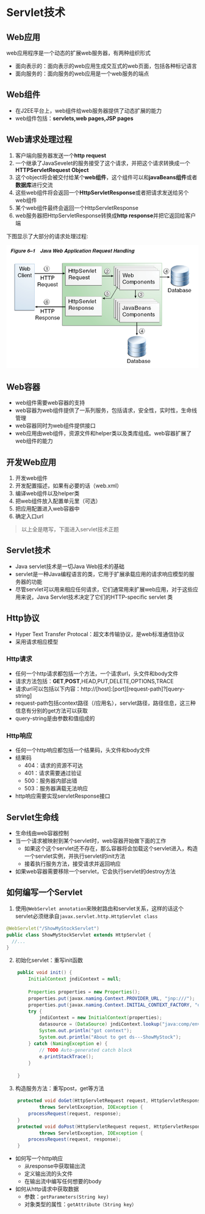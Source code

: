 # Servlet技术

## Web应用

web应用程序是一个动态的扩展web服务器，有两种组织形式

- 面向表示的：面向表示的web应用生成交互式的web页面，包括各种标记语言
- 面向服务的：面向服务的web应用是一个web服务的端点

## Web组件

- 在J2EE平台上，web组件给web服务器提供了动态扩展的能力
- web组件包括：**servlets,web pages,JSP pages**

## Web请求处理过程

1. 客户端向服务器发送一个**http request**
2. 一个继承了JavaSevelet的服务接受了这个请求，并把这个请求转换成一个**HTTPServletRequest Object**
3. 这个object将会被交付给某个**web组件**，这个组件可以和**javaBeans组件**或者**数据库**进行交流
4. 这些web组件将会返回一个**HttpServletResponse**或者把请求发送给另个web组件
5. 某个web组件最终会返回一个HttpServletResponse
6. web服务器把HttpServletResponse转换成**http response**并把它返回给客户端

下图显示了大部分的请求处理过程:

![](img/3_1.png)

## Web容器

- web组件需要web容器的支持
- web容器为web组件提供了一系列服务，包括请求，安全性，实时性，生命线管理
- web容器同时为web组件提供接口
- web应用由web组件，资源文件和helper类以及类库组成。web容器扩展了web组件的能力

## 开发Web应用

1. 开发web组件
2. 开发配置描述，如果有必要的话（web.xml）
3. 编译web组件以及helper类
4. 把web组件放入配置单元里（可选）
5. 把应用配置进入web容器中
6. 确定入口url

> 以上全是瞎写，下面进入servlet技术正题

## Servlet技术

- Java servlet技术是一切Java Web技术的基础
- servlet是一种Java编程语言的类，它用于扩展承载应用的请求响应模型的服务器的功能
- 尽管servlet可以用来相应任何请求，它们通常用来扩展web应用，对于这些应用来说，Java Servlet技术决定了它们的HTTP-specific servlet 类

## Http协议

- Hyper Text Transfer Protocal：超文本传输协议，是web标准通信协议
- 采用请求相应模型

### Http请求

- 任何一个http请求都包括一个方法，一个请求url，头文件和body文件
- 请求方法包括：**GET**,**POST**,HEAD,PUT,DELETE,OPTIONS,TRACE
- 请求url可以包括以下内容：http://[host]:[port]\[request-path]\?[query-string]
- request-path包括context路径（/应用名），servlet路径，路径信息，这三种信息有分别的get方法可以获取
- query-string是由参数和值组成的

### Http响应

- 任何一个http响应都包括一个结果码，头文件和body文件
- 结果码
  - 404：请求的资源不可达
  - 401：请求需要通过验证
  - 500：服务器内部出错
  - 503：服务器满载无法响应
- http响应需要实现servletResponse接口

## Servlet生命线

- 生命线由web容器控制
- 当一个请求被映射到某个servlet时，web容器开始做下面的工作
  - 如果这个这个servlet还不存在，那么容器将会加载这个servlet进入，构造一个servlet实例，并执行servlet的init方法
  - 接着执行服务方法，接受请求并返回响应
- 如果web容器需要移除一个servlet，它会执行servlet的destroy方法

## 如何编写一个Servlet

1. 使用`@WebServlet annotation`来映射路由和servlet关系，这样的话这个servlet必须继承自`javax.servlet.http.HttpServlet class`

```java
@WebServlet("/ShowMyStockServlet")
public class ShowMyStockServlet extends HttpServlet {
  //...
}
```



2. 初始化servlet：重写init函数

```java
	public void init() {
		InitialContext jndiContext = null;

		Properties properties = new Properties();
		properties.put(javax.naming.Context.PROVIDER_URL, "jnp:///");
		properties.put(javax.naming.Context.INITIAL_CONTEXT_FACTORY, "org.apache.naming.java.javaURLContextFactory");
		try {
			jndiContext = new InitialContext(properties);
			datasource = (DataSource) jndiContext.lookup("java:comp/env/jdbc/onlinestock");
			System.out.println("got context");
			System.out.println("About to get ds---ShowMyStock");
		} catch (NamingException e) {
			// TODO Auto-generated catch block
			e.printStackTrace();
		}

	}
```

3. 构造服务方法：重写post，get等方法

```java
	protected void doGet(HttpServletRequest request, HttpServletResponse response)
			throws ServletException, IOException {
		processRequest(request, response);
	}
	protected void doPost(HttpServletRequest request, HttpServletResponse response)
			throws ServletException, IOException {
		processRequest(request, response);
	}
```
- 如何写一个http响应
  - 从response中获取输出流
  - 定义输出流的头文件
  - 在输出流中编写任何想要的body
- 如何从http请求中获取数据
  - 参数：`getParameters(String key)`
  - 对象类型的属性：`getAttribute（String key）`